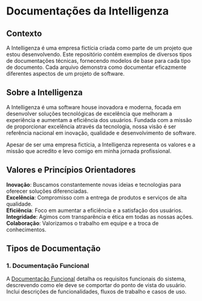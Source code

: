 # Documentações da Intelligenza

## Contexto
A Intelligenza é uma empresa fictícia criada como parte de um projeto que estou desenvolvendo. Este repositório contém exemplos de diversos tipos de documentações técnicas, fornecendo modelos de base para cada tipo de documento. Cada arquivo demonstra como documentar eficazmente diferentes aspectos de um projeto de software.

## Sobre a Intelligenza
A Intelligenza é uma software house inovadora e moderna, focada em desenvolver soluções tecnológicas de excelência que melhoram a experiência e aumentam a eficiência dos usuários. Fundada com a missão de proporcionar excelência através da tecnologia, nossa visão é ser referência nacional em inovação, qualidade e desenvolvimento de software. 

Apesar de ser uma empresa fictícia, a Intelligenza representa os valores e a missão que acredito e levo comigo em minha jornada profissional.

## Valores e Princípios Orientadores
**Inovação**: Buscamos constantemente novas ideias e tecnologias para oferecer soluções diferenciadas.<br/>
**Excelência**: Compromisso com a entrega de produtos e serviços de alta qualidade.<br/>
**Eficiência**: Foco em aumentar a eficiência e a satisfação dos usuários.<br/>
**Integridade**: Agimos com transparência e ética em todas as nossas ações.<br/>
**Colaboração**: Valorizamos o trabalho em equipe e a troca de conhecimentos.<br/>

## Tipos de Documentação
### 1. Documentação Funcional
  A [Documentação Funcional]() detalha os requisitos funcionais do sistema, descrevendo como ele   deve se comportar do ponto de vista do usuário. Inclui descrições de funcionalidades, fluxos de trabalho e casos de uso.<br/>
